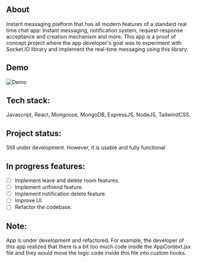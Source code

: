 ## About

Instant messaging platform that has all modern features of a standard real time chat app: Instant messaging,
notification system, request-response acceptance and creation
mechanism and more. This app is a proof of concept project where the app developer's goal was to experiment with Socket.IO
library and implement the real-time messaging using this library.

## Demo
![Demo](C://Users\nhuyn\webdev\odin\projects\let-talk\LetTalk-frontend\LetTalkDemo.gif)

## Tech stack:

Javascript, React, Mongoose, MongoDB, ExpressJS, NodeJS, TailwindCSS.

## Project status:

Still under development. However, it is usable and fully functional

## In progress features:

- [ ] Implement leave and delete room features.
- [ ] Implement unfriend feature.
- [ ] Implement notification delete feature.
- [ ] Improve UI.
- [ ] Refactor the codebase.

## Note:
App is under development and refactored. For example, the developer of this app realized that there is a bit too much code inside the AppContext.jsx file and they would move the logic code inside this
file into custom hooks. 


